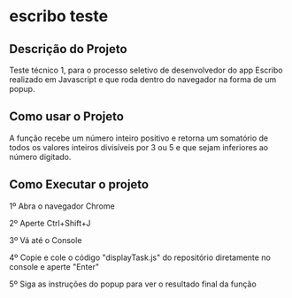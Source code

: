 # escribo teste

## Descrição do Projeto 

Teste técnico 1, para o processo seletivo de desenvolvedor do app Escribo realizado em Javascript e que roda dentro do navegador na forma de um popup.

## Como usar o Projeto 

A função recebe um número inteiro positivo e retorna um somatório de todos os valores inteiros divisíveis por 3 ou 5 e que sejam inferiores ao número digitado.

## Como Executar o projeto

1º Abra o navegador Chrome

2º Aperte Ctrl+Shift+J

3º Vá até o Console

4º Copie e cole o código "displayTask.js" do repositório diretamente no console e aperte "Enter"

5º Siga as instruções do popup para ver o resultado final da função
